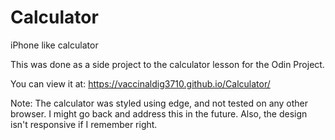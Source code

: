 # Calculator
iPhone like calculator

This was done as a side project to the calculator lesson for the Odin Project. 

You can view it at: https://vaccinaldig3710.github.io/Calculator/

Note: The calculator was styled using edge, and not tested on any other browser. I might go back and address this in the future. Also, the design isn't responsive if I remember right. 
